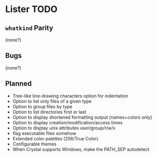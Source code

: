 Lister TODO
===========

`whatkind` Parity
-----------------

(none?)

Bugs
---

(none?)

Planned
-------

- Tree-like line-drawing characters option for indentation
- Option to list only files of a given type
- Option to group files by type
- Option to list directories first or last
- Option to display shortened formatting output (names+colors only)
- Option to display creation/modification/access times
- Option to display unix attributes user/group/r/w/x
- flag executable files somehow
- Extended color palettes (256/True Color)
- Configurable themes
- When Crystal supports Windows, make the PATH_SEP autodetect
